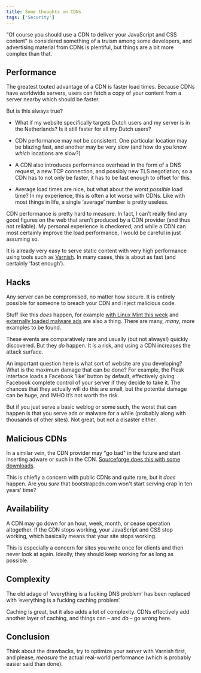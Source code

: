 ```yaml
---
title: Some thoughts on CDNs
tags: ['Security']
---
```


“Of course you should use a CDN to deliver your JavaScript and CSS content” is
considered something of a truism among some developers, and advertising material
from CDNs is plentiful, but things are a bit more complex than that.

Performance
-----------

The greatest touted advantage of a CDN is faster load times. Because CDNs have
worldwide servers, users can fetch a copy of your content from a server nearby
which should be faster.

But is this always true?

- What if my website specifically targets Dutch users and my server is in the
  Netherlands? Is it still faster for all my Dutch users?

- CDN performance may not be consistent. One particular location may be blazing
  fast, and another may be very slow (and how do you know *which* locations are
  slow?)

- A CDN also introduces performance overhead in the form of a DNS request, a new
  TCP connection, and possibly new TLS negotiation; so a CDN has to not only be
  faster, it has to be fast enough to offset for this.

- Average load times are nice, but what about the *worst possible* load time? In
  my experience, this is often a lot worse with CDNs. Like with most things in
  life, a single ‘average’ number is pretty useless.

CDN performance is pretty hard to measure. In fact, I can’t really find any good
figures on the web that aren’t produced by a CDN provider (and thus not
reliable). My personal experience is checkered, and while a CDN can most
certainly improve the load performance, I would be careful in just assuming so.

It is already very easy to serve static content with very high performance using
tools such as [Varnish](https://www.varnish-cache.org/). In many cases, this is
about as fast (and certainly ‘fast enough’).

Hacks
-----

Any server can be compromised, no matter how secure. It is entirely possible for
someone to breach your CDN and inject malicious code.

Stuff like this *does* happen, for example
[with Linux Mint this week](http://arstechnica.co.uk/security/2016/02/linux-mint-hit-by-malware-infection-on-its-website-and-forum-after-hack-attack/)
and
[externally loaded malware ads](http://arstechnica.co.uk/security/2015/08/my-browser-visited-drudgereport-and-all-i-got-was-this-lousy-malware/)
are also a thing. There are many, *many*, more examples to be found.

These events are comparatively rare and usually (but not always!) quickly
discovered. But they *do* happen. It is a risk, and using a CDN increases the
attack surface.

An important question here is what sort of website are you developing? What is
the maximum damage that can be done? For example, the Plesk interface loads a
Facebook ‘like’ button by default, effectively giving Facebook complete control
of your server if they decide to take it. The chances that they actually will do
this are small, but the potential damage can be huge, and IMHO it’s not worth
the risk.

But if you just serve a basic weblog or some such, the worst that can happen is
that you serve ads or malware for a while (probably along with thousands of
other sites). Not great, but not a disaster either.

Malicious CDNs
--------------

In a similar vein, the CDN provider may "go bad" in the future and start
inserting adware or such in the CDN.
[Sourceforge does this with some
downloads](http://arstechnica.co.uk/information-technology/2015/05/sourceforge-grabs-gimp-for-windows-account-wraps-installer-in-bundle-pushing-adware/).

This is chiefly a concern with public CDNs and quite rare, but it *does* happen.
Are you *sure* that bootstrapcdn.com won't start serving crap in ten years’
time?

Availability
------------

A CDN may go down for an hour, week, month, or cease operation altogether. If
the CDN stops working, your JavaScript and CSS stop working, which basically
means that your site stops working.

This is especially a concern for sites you write once for clients and then never
look at again. Ideally, they should keep working for as long as possible.

Complexity
----------

The old adage of ‘everything is a fucking DNS problem’ has been replaced with
‘everything is a fucking caching problem’.

Caching is great, but it also adds a lot of complexity. CDNs effectively add
another layer of caching, and things can – and *do* – go wrong here.

Conclusion
----------

Think about the drawbacks, try to optimize your server with Varnish first, and
please, *measure* the actual real-world performance (which is probably easier
said than done).
